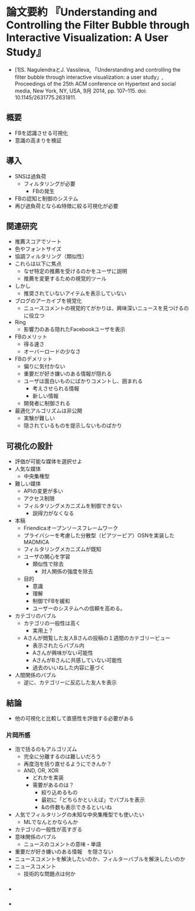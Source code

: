 <!-- tex script for md -->
<script type="text/javascript" async src="https://cdnjs.cloudflare.com/ajax/libs/mathjax/2.7.7/MathJax.js?config=TeX-MML-AM_CHTML">
</script>
<script type="text/x-mathjax-config">
 MathJax.Hub.Config({
 tex2jax: {
 inlineMath: [['$', '$'] ],
 displayMath: [ ['$$','$$'], ["\\[","\\]"] ]
 }
 });
</script>

# 論文要約 『Understanding and Controlling the Filter Bubble through Interactive Visualization: A User Study』

- [1]S. NagulendraとJ. Vassileva, 「Understanding and controlling the filter bubble through interactive visualization: a user study」, Proceedings of the 25th ACM conference on Hypertext and social media, New York, NY, USA, 9月 2014, pp. 107–115. doi: 10.1145/2631775.2631811.

<!-- -------------------- -->

## 概要
- FBを認識させる可視化
- 意識の高まりを検証

<!-- -------------------- -->

## 導入
- SNSは過負荷
    - フィルタリングが必要
        - FBの発生
- FBの認知と制御のシステム
- 再び過負荷とならぬ特徴に絞る可視化が必要

<!-- -------------------- -->

## 関連研究
- 推薦スコアでソート
- 色やフォントサイズ
- 協調フィルタリング（類似性）
- これらは以下に焦点
    - なぜ特定の推薦を受けるのかをユーザに説明
    - 推薦を変更するための視覚的ツール
- しかし
    - 推奨されていないアイテムを表示していない
- ブログのアーカイブを視覚化
    - ニュースコメントの視覚的てがかりは、興味深いニュースを見つけるのに役立つ
- Ring
    - 影響力のある隠れたFacebookユーザを表示
- FBのメリット
    - 得る速さ
    - オーバーロードの少なさ
- FBのデメリット
    - 偏りに気付かない
    - 重要だが好き嫌いのある情報が隠れる
    - ユーザは面白いものにばかりコメントし、囲まれる
        - 考えさせられる情報
        - 新しい情報
    - 開発者に制御される
- 最適化アルゴリズムは非公開
    - 実験が難しい
    - 隠されているものを提示しないものばかり

## 可視化の設計 
- 評価が可能な媒体を選択せよ
- 人気な媒体
    - 中央集権型
- 難しい媒体
    - APIの変更が多い
    - アクセス制限
    - フィルタリングメカニズムを制御できない
        - 説得力がなくなる
- 本稿
    - Friendicaオープンソースフレームワーク
    - プライバシーを考慮した分散型（ピアツーピア）OSNを実装したMADMICA
    - フィルタリングメカニズムが既知
    - ユーザの関心を学習
        - 類似性で除去
            - 対人関係の強度を除去
    - 目的
        - 意識
        - 理解
        - 制御でFBを緩和
        - ユーザーのシステムへの信頼を高める。
- カテゴリのバブル
    - カテゴリの一般性は高く
        - 実用上？
    - Aさんが閲覧した友人Bさんの投稿の１週間のカテゴリービュー
        - 表示されたらバブル内
        - Aさんが興味がない可能性
        - AさんがBさんに共感していない可能性
        - 過去のいいねした内容に基づく
- 人間関係のバブル
    - 逆に、カテゴリーに反応した友人を表示

<!-- -------------------- -->

## 結論
- 他の可視化と比較して直感性を評価する必要がある

### 片岡所感
- 泡で括るのもアルゴリズム
    - 完全に分離するのは難しいだろう
    - 再度泡を括り直せるようにできんか？
    - AND, OR, XOR
        - どれかを実装
        - 需要があるのは？
            - 絞り込めるもの
            - 最初に「どちらかといえば」でバブルを表示
            - &の件数も表示できるといいね
- 人気でフィルタリングの未知な中央集権型でも使いたい
    - MLでなんとかならんか
- カテゴリの一般性が高すぎる
- 意味関係のバブル
    - ニュースのコメントの意味・単語
- 重要だが好き嫌いのある情報　を隠さない
- ニュースコメントを解決したいのか、フィルターバブルを解決したいのか
- ニュースコメント
    - 技術的な問題点は何か

### 
- 

### 
- 

